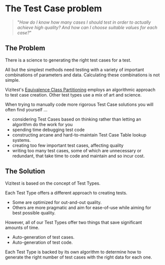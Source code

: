 # The Test Case problem

>"*How do I know how many cases I should test in order to actually achieve high quality? And how can I choose suitable values for each case?*"

## The Problem
There is a science to generating the right test cases for a test. 

All but the simplest methods need testing with a variety of important combinations of parameters and data. Calculating these combinations is not simple. 

Vizitest's [Equivalence Class Partitioning](equivalence-classes.md) employs an algorithmic approach to test case creation. Other test types use a mix of art and science.

When trying to manually code more rigorous Test Case solutions you will often find yourself ...

- considering Test Cases based on thinking rather than letting an algorithm do the work for you
- spending time debugging test code
- constructing arcane and hard-to-maintain Test Case Table lookup systems.
- creating too few important test cases, affecting quality
- writing too many test cases, some of which are unnecessary or redundant, that take time to code and maintain and so incur cost.

## The Solution
Vizitest is based on the concept of Test Types.

Each Test Type offers a different approach to creating tests. 

- Some are optimized for out-and-out quality. 
- Others are more pragmatic and aim for ease-of-use while aiming for best possible quality.

However, all of our Test Types offer two things that save significant amounts of time.

- Auto-generation of test cases.
- Auto-generation of test code.

Each Test Type is backed by its own algorithm to determine how to generate the right number of test cases with the right data for each one.

